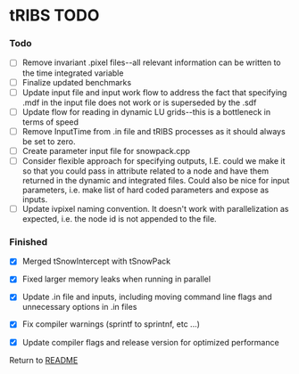# tRIBS TODO

### Todo
- [ ] Remove invariant .pixel files--all relevant information can be written to the time integrated variable
- [ ] Finalize updated benchmarks 
- [ ] Update input file and input work flow to address the fact that specifying .mdf in the input file does not work or is superseded by the .sdf
- [ ] Update flow for reading in dynamic LU grids--this is a bottleneck in terms of speed
- [ ] Remove InputTime from .in file and tRIBS processes as it should always be set to zero.
- [ ] Create parameter input file for snowpack.cpp
- [ ] Consider flexible approach for specifying outputs, I.E. could we make it so that you could pass in attribute related to a node and have them returned in the dynamic and integrated files. Could also be nice for input parameters, i.e. make list of hard coded parameters and expose as inputs.
- [ ] Update ivpixel naming convention. It doesn't work with parallelization as expected, i.e. the node id is not appended to the file.
### Finished
- [x] Merged tSnowIntercept with tSnowPack
- [x] Fixed larger memory leaks when running in parallel
- [x] Update .in file and inputs, including moving command line flags and unnecessary options in .in files
- [x] Fix compiler warnings (sprintf to sprintnf, etc ...)
- [x] Update compiler flags and release version for optimized performance


Return to [README](../../README.md)
